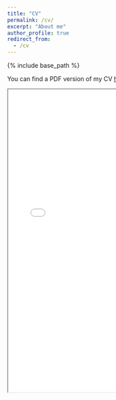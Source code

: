 ```yaml
---
title: "CV"
permalink: /cv/
excerpt: "About me"
author_profile: true
redirect_from: 
  - /cv
---
```


{% include base_path %}

You can find a PDF version of my CV [here](https://NataliaLamberova.github.io/files/Natalia-Lamberova-CV.pdf)

<html lang="en" style="width:200%; height:300%;">

<div>

<iframe src="/files/Natalia-Lamberova-CV.pdf" width="90%" height="700px"></iframe>
</div>

</html>

<!--

# EDUCATION

**University of California, Los Angeles**, PhD in Comparative Politics and Government   2020

Topic: "*Political Economy of Technological Development*"

Committee: Prof. Daniel Treisman (chair)

Prof. Chad Hazlett, Prof. Daniel Posner, Prof. Nico Voigtlander (Anderson School of Business)

**University of California, Los Angeles**, MS in Statistics    2020

**University of Maryland, College Park**, Graduate coursework required for PhD in Economics  2012-2014

**Kazan Federal University, Kazan**, Ph.D. (kandidat) in Economics  2011

**Kazan Federal University, Kazan** BA in Economics (with Honors)   2010

# ACADEMIC POSITIONS

**Postdoctoral Fellow**, Center for International Strategy, Technology and Policy, Sam Nunn School of International Affairs, Georgia Institute of Technology, 2020-now

**Research Fellow**, Department of Political Science, UCLA 2019-2020, 2014-16

**Teaching Fellow**, Anderson School of Management, UCLA  2019 

**Teaching Fellow**, Department of Political Science, UCLA  2016-18

**Research Fellow**, Center for the Study of Institutions and Development,

Higher School of Economics, Moscow  2013-14

**Lecturer**, Economics Department, Kazan National Technological Research University  2010-12 


# PUBLICATIONS

[**"The Puzzling Politics of R&D: Signaling Competence through Risky Projects"**](https://www.sciencedirect.com/science/article/pii/S0147596721000020) in *Journal of Comparative Economics*, 2021

[**"Stability of Revolutionary Governments in the Face of Mass Protest"**](https://www.sciencedirect.com/science/article/pii/S017626801930045X?casa_token=T5RXf4crfcQAAAAA:Y7C5q8AOg_trdfvsMCyz3woH_zpH_LcjmMJTiYRTiMYy3p8ak9ZtYWQBW1mwAGTd0Ci_b7xAoA) in *European Journal of Political Economy, 2019, 60, 2-20* (with Dmitry Dagaev and Anton Sobolev)

[**“Economic Transition and the Rise of Alternative Institutions: Political Connections in Putin’s Russia”**](https://onlinelibrary.wiley.com/doi/full/10.1111/ecot.12167?casa_token=1nP9SpxJ9H8AAAAA%3AqrhwGbA7KdXOIo8aw3P0-NZI_-l03IuVD35_IZvKecaPx_X2Gu_4ZXnERjTm9HIgZmPTnhpNyfBCaA) in *Economics of Transition*, 2018, Volume 26(4),615–648

[**“The Role of Business in Shaping Economic Policy.”**](www.jstor.org/stable/10.7864/j.ctt1zkjzsh.9) in *The New Autocracy: Information, Politics, and Policy in Putin's Russia*, 2018, 249-276, Brookings Institution Press (with Konstantin Sonin)

[**“Putin’s Strategy After the Global Financial Crisis of 2008-9"**](https://www.press.umich.edu/11354771/economic_shocks_and_authoritarian_stability) in *Economic Shocks and Authoritarian Stability: Duration, Financial Conditions, and Institutions*, 2020, University of Michigan Press, (with Daniel Treisman)



# CURRENT RESEARCH

[**"Why Governments Grow “Lemons” in the Market for Technology"**](#published-works)(under review)

[**"The Puzzling Politics of R&D: innovation and political connections"**](#published-works)

[**Measure for Measure: Using Events Data to Characterize Relationships in Networks**](with Anton Sobolev, Arthur Stein, Robert F. Trager)

[**"Leaderless Protests?"**](#published-works) (with Dmitry Dagaev, Anton Sobolev, and Konstantin Sonin)

[**"A friend of a friend: the evolution of positive country-to-country relations"**](#published-works)(with Arthur Stein, Robert F. Trager) 

[**"Patent Protection and Innovative Entrepreneurship: examining effect of Alice ruling on startup funding**](#works)(with Maxim Ananyev)

[**“Democratic Backsliding: Civil Society and Institutions under COVID-19**](#works)

# GRANTS

## External (while at UCLA)


IHS 2020 Summer Graduate Research Fellowship  2020

Institute for Humane Studies, New York, Research Grant   2019 

The Harriman Institute, New York, Travel Grant   2018, 2019 

Charles Koch Graduate Student Grant 2018 

The Harriman Institute, New York, Research Grant   2018 

Institute for Humane Studies, New York, Hayek Grant   2018, 2019, 2020, 2021 

Institute for Humane Studies, Arlington, PhD Fellowship   2015,2017,2018 

## External

The grant of President of Tatarstan for the outstanding graduate research  2012

Global Development Network CIS Department Development Grant  2012

Ronald Coase Institute Fellowship  2011

"Algarysh” grant of Tatarstan Republic to study in Washington University in St. Louis with full tuition coverage and stipend  2008-2009

## Internal (at UCLA)

Dissertation Year Fellowship  2019-2020

Dissertation Research Fellowship, the Center for European and Russian Studies  2018, 2019

UCLA Fellowship  2014

UCLA Dean's Stipend  2014


# PRESENTATIONS

APSA  (2021-scheduled), Society for Institutional and Organizational Economics conference (2021), Corruption, Tax Evasion and Institutions Conference at Stockholm School of Economics (2021), MPSA(2021) ,ASSA(2021),POLMETH (2020),International Center for the Study of Institutions and Development Conference, Higher School of Economics(2020), IHS SURF Workshop (2020), MPSA (2020 - online),Invited talk at UCLA Computational International Relations Workshop (2020), ASSA (2020), Joint Seminar of Higher School of Economics on Political Economy, ICSID and NES CSDSI (2019),Invited talk at IHS Graduate Workshop at George Mason University (2019),7th Annual Comparative Politics and Formal Theory Conference (2019),Geo-Economic and Geostrategic Dimensions of Great Power Competition in the 21st Century” Summer Training Course (2019), WPSA (2019), APSA (2018, 2016, 2014), MPSA (2019,2018, 2017, 2016, 2014), International Center for the Study of Institutions and Development Conference, Higher School of Economics (2019, 2018), European Economic Association Annual Conference (2015), April International Academic Conference On Economic and Social Development (2013, 2012, 2010, 2011), Moscow Higher School of Economics (2014), UCLA (2014,2015,2016)


# TEACHING EXPERIENCE

**Georgia  Institute of Technology**, ***Sam Nunn School of International Affairs***             

International Security            

Russia and Eurasia

**University of California, Los Angeles**, ***Anderson Business School***

Technology Analytics, with Prof. Keith Chen

**University of California, Los Angeles**, ***Department of Political Science***

Politics and Government of Post-Communist Russia, with Prof. Daniel Treisman

Politics and Strategy with Prof. Barry O'Neil and Prof. Kathleen Bawn

Experiments and Research Design with Prof. Graeme Blair

Peace and War, with Prof. Daborah Larson 

World Politics, with Prof. Leslie Johns

**University of Maryland**, ***Department of Economics***

Principles of Micro-Economics, with Prof. John Straub

Principles of Micro-Economics, with Prof. Naveen Sarna

Intermediate Macroeconomic Theory and Policy, with Prof.   
John Neri

# SERVICE

**Methods Workshops at Economics Department, Kazan National Research Technological University(organizer and lecturer)**:                  

Causal Inference Workshop  2019                                   
R Workshop  2018, 2019                    
Game Theory Workshop  2018             

**Manuscript Referee**: PLOS ONE, Journal of Economic Behavior and Organization, American Political Science Review, Journal of Comparative Economics

# SKILLS

SOFTWARE:  R (`keras`, `selenium`, `rvest`, `tm`, `ggplot2`, `tidyverse`, `sp`, `raster`,`daggity`,`gis`),

Stata, SPSS, \LaTeX

DATA COLLECTION: automated data extraction, automated text processing,

online and field experiments, surveys, interviews

# References
Prof. Daniel Treisman (chair of the dissertation committee), Department of Political Science,
University of California, Los Angeles, 4289 Bunche Hall, Los Angeles, CA 90095-1472, treisman@polisci.ucla.edu         

Prof. Chad Hazlett, Department of Political Science,
University of California, Los Angeles, 3264 Bunche Hall, Los Angeles, CA 90095-1472, chazlett@ucla.edu

Prof. Konstantin Sonin, John Dewey Distinguished Service Professor, Irving B. Harris School of Public Policy Studies, University of Chicago, ksonin@uchicago.edu

Prof. Sebastian Galiani, Department of Economics, University of Maryland, Tydings Hall, 7343 Preinkert Drive, College Park, sgaliani@umd.edu

-->

